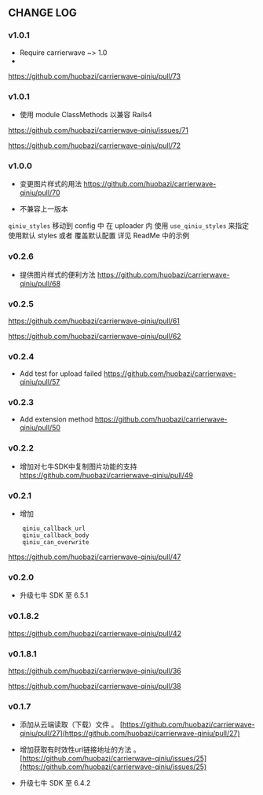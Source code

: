 
## CHANGE LOG

### v1.0.1

- Require carrierwave ~> 1.0
- 
https://github.com/huobazi/carrierwave-qiniu/pull/73

### v1.0.1

- 使用 module ClassMethods 以兼容 Rails4

https://github.com/huobazi/carrierwave-qiniu/issues/71

https://github.com/huobazi/carrierwave-qiniu/pull/72

### v1.0.0

- 变更图片样式的用法
https://github.com/huobazi/carrierwave-qiniu/pull/70

- 不兼容上一版本

``` qiniu_styles ``` 移动到 config 中
在 uploader 内 使用 ``` use_qiniu_styles ``` 来指定使用默认 styles 或者 覆盖默认配置
详见 ReadMe 中的示例

### v0.2.6

- 提供图片样式的便利方法
https://github.com/huobazi/carrierwave-qiniu/pull/68


### v0.2.5

https://github.com/huobazi/carrierwave-qiniu/pull/61

https://github.com/huobazi/carrierwave-qiniu/pull/62


### v0.2.4

- Add test for upload failed
https://github.com/huobazi/carrierwave-qiniu/pull/57

### v0.2.3

- Add extension method
https://github.com/huobazi/carrierwave-qiniu/pull/50

### v0.2.2

- 增加对七牛SDK中复制图片功能的支持
https://github.com/huobazi/carrierwave-qiniu/pull/49

### v0.2.1

- 增加
```
    qiniu_callback_url
    qiniu_callback_body
    qiniu_can_overwrite
```

https://github.com/huobazi/carrierwave-qiniu/pull/47

### v0.2.0

- 升级七牛 SDK 至 6.5.1

### v0.1.8.2

https://github.com/huobazi/carrierwave-qiniu/pull/42

### v0.1.8.1

https://github.com/huobazi/carrierwave-qiniu/pull/36

https://github.com/huobazi/carrierwave-qiniu/pull/38

### v0.1.7

- 添加从云端读取（下载）文件  。 [https://github.com/huobazi/carrierwave-qiniu/pull/27](https://github.com/huobazi/carrierwave-qiniu/pull/27)

- 增加获取有时效性url链接地址的方法 。 [https://github.com/huobazi/carrierwave-qiniu/issues/25](https://github.com/huobazi/carrierwave-qiniu/issues/25)

- 升级七牛 SDK 至 6.4.2
